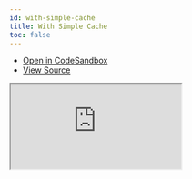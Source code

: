 ```yaml
---
id: with-simple-cache
title: With Simple Cache
toc: false
---
```


- [Open in CodeSandbox](https://codesandbox.io/s/github/tannerlinsley/react-location/tree/main/examples/with-simple-cache)
- [View Source](https://github.com/tannerlinsley/react-location/tree/main/examples/with-simple-cache)

<iframe
  src="https://codesandbox.io/embed/github/tannerlinsley/react-location/tree/main/examples/with-simple-cache?autoresize=1&fontsize=14&theme=dark"
  title="tannerlinsley/react-location: simple"
  sandbox="allow-forms allow-modals allow-popups allow-presentation allow-same-origin allow-scripts"
  style={{
    width: '100%',
    height: '80vh',
    border: '0',
    borderRadius: 8,
    overflow: 'hidden',
    position: 'static',
    zIndex: 0,
  }}
></iframe>
